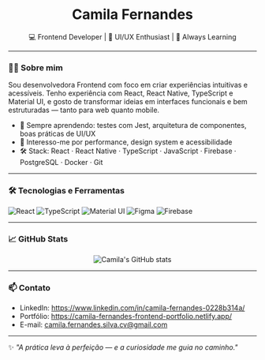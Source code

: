 <h1 align="center">Camila Fernandes</h1>
<p align="center">💻 Frontend Developer | 🎨 UI/UX Enthusiast | 🚀 Always Learning</p>

---

### 👩‍💻 Sobre mim

Sou desenvolvedora Frontend com foco em criar experiências intuitivas e acessíveis. Tenho experiência com React, React Native, TypeScript e Material UI, e gosto de transformar ideias em interfaces funcionais e bem estruturadas — tanto para web quanto mobile.

- 🧠 Sempre aprendendo: testes com Jest, arquitetura de componentes, boas práticas de UI/UX
- 🎯 Interesso-me por performance, design system e acessibilidade
- 🛠️ Stack: React · React Native · TypeScript · JavaScript · Firebase · PostgreSQL · Docker · Git

---

### 🛠️ Tecnologias e Ferramentas

![React](https://img.shields.io/badge/React-20232A?style=for-the-badge&logo=react&logoColor=61DAFB)
![TypeScript](https://img.shields.io/badge/TypeScript-007ACC?style=for-the-badge&logo=typescript&logoColor=white)
![Material UI](https://img.shields.io/badge/MUI-007FFF?style=for-the-badge&logo=mui&logoColor=white)
![Figma](https://img.shields.io/badge/Figma-000?style=for-the-badge&logo=figma&logoColor=white)
![Firebase](https://img.shields.io/badge/Firebase-ffca28?style=for-the-badge&logo=firebase&logoColor=black)

---


### 📈 GitHub Stats

<p align="center">
  <img src="https://github-readme-stats.vercel.app/api?username=camilafernandes140494&show_icons=true&theme=radical" alt="Camila's GitHub stats" />
</p>

---

### 📫 Contato

- LinkedIn: https://www.linkedin.com/in/camila-fernandes-0228b314a/
- Portfólio: https://camila-fernandes-frontend-portfolio.netlify.app/
- E-mail: camila.fernandes.silva.cv@gmail.com

---

✨ _"A prática leva à perfeição — e a curiosidade me guia no caminho."_  
